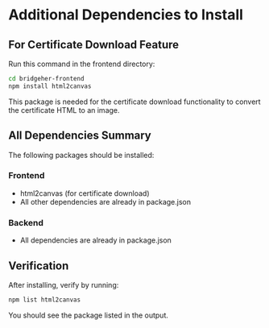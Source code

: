 # Additional Dependencies to Install

## For Certificate Download Feature

Run this command in the frontend directory:

```bash
cd bridgeher-frontend
npm install html2canvas
```

This package is needed for the certificate download functionality to convert the certificate HTML to an image.

## All Dependencies Summary

The following packages should be installed:

### Frontend
- html2canvas (for certificate download)
- All other dependencies are already in package.json

### Backend
- All dependencies are already in package.json

## Verification

After installing, verify by running:
```bash
npm list html2canvas
```

You should see the package listed in the output.
